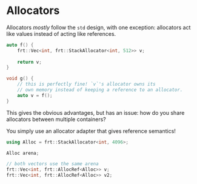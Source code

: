 # Allocators

Allocators *mostly* follow the `std` design, with one exception: allocators act like values instead of acting like
references.

```cpp
auto f() {
    frt::Vec<int, frt::StackAllocator<int, 512>> v;
    
    return v;
}

void g() {
    // this is perfectly fine! `v`'s allocator owns its
    // own memory instead of keeping a reference to an allocator.
    auto v = f();
}
```

This gives the obvious advantages, but has an issue: how do you share allocators between multiple containers?

You simply use an allocator adapter that gives reference semantics!

```cpp
using Alloc = frt::StackAllocator<int, 4096>;

Alloc arena;

// both vectors use the same arena
frt::Vec<int, frt::AllocRef<Alloc>> v; 
frt::Vec<int, frt::AllocRef<Alloc>> v2;
```